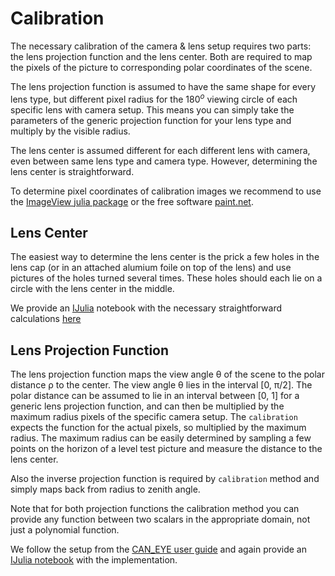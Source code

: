 # Calibration

The necessary calibration of the camera & lens setup requires two parts: the lens projection function and the lens center. Both are required to map the pixels of the picture to corresponding polar coordinates of the scene.

The lens projection function is assumed to have the same shape for every lens type, but different pixel radius for the 180$^o$ viewing circle of each specific lens with camera setup. This means you can simply take the parameters of the generic projection function for your lens type and multiply by the visible radius. 

The lens center is assumed different for each different lens with camera, even between same lens type and camera type. However, determining the lens center is straightforward.

To determine pixel coordinates of calibration images we recommend to use the [ImageView julia package](https://github.com/timholy/ImageView.jl) or the free software [paint.net](http://www.getpaint.net/).

## Lens Center

The easiest way to determine the lens center is the prick a few holes in the lens cap (or in an attached alumium foile on top of the lens) and use  pictures of the holes turned several times. These holes should each lie on a circle with the lens center in the middle. 

We provide an [IJulia](https://github.com/JuliaLang/IJulia.jl) notebook with the necessary straightforward calculations [here](https://github.com/ETC-UA/LeafAreaIndex.jl/blob/master/calibration/CenterCalibration.ipynb)

## Lens Projection Function

The lens projection function maps the view angle θ of the scene to the polar distance ρ to the center. The view angle θ lies in the interval [0, π/2]. The polar distance can be assumed to lie in an interval between [0, 1] for a generic lens projection function, and can then be multiplied by the maximum radius pixels of the specific camera setup. The `calibration` expects the function for the actual pixels, so multiplied by the maximum radius. The maximum radius can be easily determined by sampling a few points on the horizon of a level test picture and measure the distance to the lens center.

Also the inverse projection function is required by `calibration` method and simply maps back from radius to zenith angle.

Note that for both projection functions the calibration method you can provide any function between two scalars in the appropriate domain, not just a polynomial function.

We follow the setup from the [CAN_EYE user guide](http://www6.paca.inra.fr/can-eye/Documentation-Publications/Documentation) and again provide an [IJulia notebook](https://github.com/ETC-UA/LeafAreaIndex.jl/blob/master/calibration/ProjFunctionCalibration2.ipynb) with the implementation.